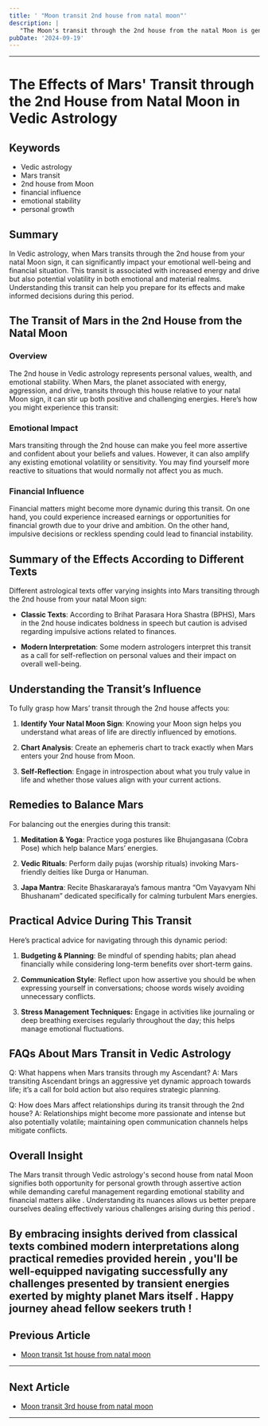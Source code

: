 ```yaml
---
title: ' "Moon transit 2nd house from natal moon"'
description: |
   "The Moon's transit through the 2nd house from the natal Moon is generally challenging. It often leads to financial losses
pubDate: '2024-09-19'
---
```


---

# The Effects of Mars' Transit through the 2nd House from Natal Moon in Vedic Astrology

## Keywords
- Vedic astrology
- Mars transit
- 2nd house from Moon
- financial influence
- emotional stability
- personal growth

## Summary
In Vedic astrology, when Mars transits through the 2nd house from your natal Moon sign, it can significantly impact your emotional well-being and financial situation. This transit is associated with increased energy and drive but also potential volatility in both emotional and material realms. Understanding this transit can help you prepare for its effects and make informed decisions during this period.

## The Transit of Mars in the 2nd House from the Natal Moon

### Overview
The 2nd house in Vedic astrology represents personal values, wealth, and emotional stability. When Mars, the planet associated with energy, aggression, and drive, transits through this house relative to your natal Moon sign, it can stir up both positive and challenging energies. Here’s how you might experience this transit:

### Emotional Impact
Mars transiting through the 2nd house can make you feel more assertive and confident about your beliefs and values. However, it can also amplify any existing emotional volatility or sensitivity. You may find yourself more reactive to situations that would normally not affect you as much.

### Financial Influence
Financial matters might become more dynamic during this transit. On one hand, you could experience increased earnings or opportunities for financial growth due to your drive and ambition. On the other hand, impulsive decisions or reckless spending could lead to financial instability.

## Summary of the Effects According to Different Texts

Different astrological texts offer varying insights into Mars transiting through the 2nd house from your natal Moon sign:

- **Classic Texts**: According to Brihat Parasara Hora Shastra (BPHS), Mars in the 2nd house indicates boldness in speech but caution is advised regarding impulsive actions related to finances.
  
- **Modern Interpretation**: Some modern astrologers interpret this transit as a call for self-reflection on personal values and their impact on overall well-being.

## Understanding the Transit’s Influence

To fully grasp how Mars’ transit through the 2nd house affects you:

1. **Identify Your Natal Moon Sign**: Knowing your Moon sign helps you understand what areas of life are directly influenced by emotions.
   
2. **Chart Analysis**: Create an ephemeris chart to track exactly when Mars enters your 2nd house from Moon.
   
3. **Self-Reflection**: Engage in introspection about what you truly value in life and whether those values align with your current actions.

## Remedies to Balance Mars

For balancing out the energies during this transit:

1. **Meditation & Yoga**: Practice yoga postures like Bhujangasana (Cobra Pose) which help balance Mars’ energies.
   
2. **Vedic Rituals**: Perform daily pujas (worship rituals) invoking Mars-friendly deities like Durga or Hanuman.
   
3. **Japa Mantra**: Recite Bhaskararaya’s famous mantra “Om Vayavyam Nhi Bhushanam” dedicated specifically for calming turbulent Mars energies.

## Practical Advice During This Transit

Here’s practical advice for navigating through this dynamic period:

1. **Budgeting & Planning**: Be mindful of spending habits; plan ahead financially while considering long-term benefits over short-term gains.
   
2. **Communication Style**: Reflect upon how assertive you should be when expressing yourself in conversations; choose words wisely avoiding unnecessary conflicts.
   
3. **Stress Management Techniques:** Engage in activities like journaling or deep breathing exercises regularly throughout the day; this helps manage emotional fluctuations.


## FAQs About Mars Transit in Vedic Astrology

Q: What happens when Mars transits through my Ascendant?
A: Mars transiting Ascendant brings an aggressive yet dynamic approach towards life; it’s a call for bold action but also requires strategic planning.

Q: How does Mars affect relationships during its transit through the 2nd house?
A: Relationships might become more passionate and intense but also potentially volatile; maintaining open communication channels helps mitigate conflicts.


## Overall Insight
The Mars transit through Vedic astrology's second house from natal Moon signifies both opportunity for personal growth through assertive action while demanding careful management regarding emotional stability and financial matters alike . Understanding its nuances allows us better prepare ourselves dealing effectively various challenges arising during this period .

By embracing insights derived from classical texts combined modern interpretations along practical remedies provided herein , you'll be well-equipped navigating successfully any challenges presented by transient energies exerted by mighty planet Mars itself . Happy journey ahead fellow seekers truth !
---

## Previous Article
- [Moon transit 1st house from natal moon](200101_Moon_transit_1st_house_from_natal_moon.md)

---

## Next Article
- [Moon transit 3rd house from natal moon](200103_Moon_transit_3rd_house_from_natal_moon.md)

---
